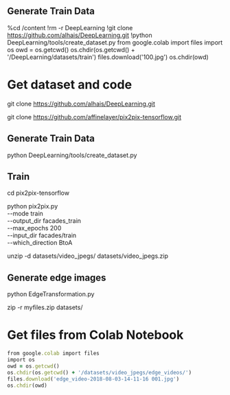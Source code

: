 ## Generate Train Data
%cd /content
!rm -r DeepLearning
!git clone https://github.com/alhais/DeepLearning.git
!python DeepLearning/tools/create_dataset.py
from google.colab import files
import os
owd = os.getcwd()
os.chdir(os.getcwd() + '/DeepLearning/datasets/train')
files.download('100.jpg')
os.chdir(owd)





# Get dataset and code 

git clone https://github.com/alhais/DeepLearning.git

git clone https://github.com/affinelayer/pix2pix-tensorflow.git


## Generate Train Data
python DeepLearning/tools/create_dataset.py


## Train
cd pix2pix-tensorflow

python pix2pix.py \
  --mode train \
  --output_dir facades_train \
  --max_epochs 200 \
  --input_dir facades/train \
  --which_direction BtoA


unzip -d datasets/video_jpegs/ datasets/video_jpegs.zip

## Generate edge images
python EdgeTransformation.py


zip -r myfiles.zip datasets/

# Get files from Colab Notebook
```ruby
from google.colab import files
import os
owd = os.getcwd()
os.chdir(os.getcwd() + '/datasets/video_jpegs/edge_videos/')
files.download('edge_video-2018-08-03-14-11-16 001.jpg')
os.chdir(owd)
```
